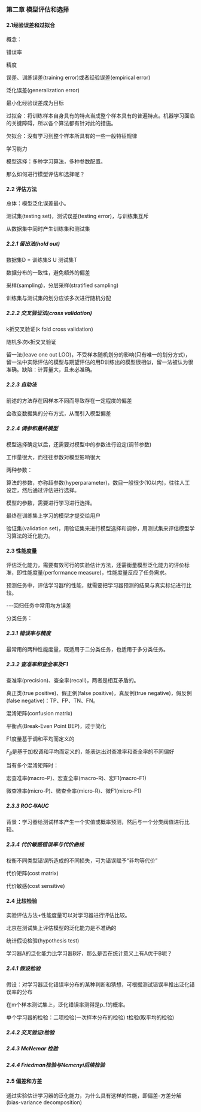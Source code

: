 ### 第二章 模型评估和选择

#### 2.1经验误差和过拟合

概念：

错误率

精度

误差、训练误差(training error)或者经验误差(empirical error)

泛化误差(generalization error)

最小化经验误差成为目标

过拟合：将训练样本自身具有的特点当成整个样本具有的普遍特点。机器学习面临的关键障碍，所以各个算法都有针对此的措施。

欠拟合：没有学习到整个样本所具有的一些一般特征规律

学习能力

模型选择：多种学习算法，多种参数配置。

那么如何进行模型评估和选择呢？

#### 2.2 评估方法

总体：模型泛化误差最小。

测试集(testing set)，测试误差(testing error)，与训练集互斥

从数据集中同时产生训练集和测试集

##### 2.2.1 留出法(hold out)

数据集D = 训练集S U 测试集T

数据分布的一致性，避免额外的偏差

采样(sampling)，分层采样(stratified sampling)

训练集与测试集的划分应该多次进行随机分配

##### 2.2.2 交叉验证法(cross validation)

k折交叉验证(k fold cross validation)

随机多次k折交叉验证

留一法(leave one out LOO)，不受样本随机划分的影响(只有唯一的划分方式)，留一法中实际评估的模型与期望评估的用D训练出的模型很相似，留一法被认为很准确。缺陷：计算量大，且未必准确。

##### 2.2.3 自助法

前述的方法存在因样本不同而导致存在一定程度的偏差

会改变数据集的分布方式，从而引入模型偏差

##### 2.2.4 调参和最终模型

模型选择确定以后，还需要对模型中的参数进行设定(调节参数)

工作量很大，而往往参数对模型影响很大

两种参数：

算法的参数，亦称超参数(hyperparameter)，数目一般很少(10以内)，往往人工设定，然后通过评估进行选择。

模型的参数，需要进行学习进行选择。

最终在训练集上学习的模型才提交给用户

验证集(validation set)，用验证集来进行模型选择和调参，用测试集来评估模型学习算法的泛化能力。

#### 2.3 性能度量

评估泛化能力，需要有效可行的实验估计方法，还需衡量模型泛化能力的评价标准，即性能度量(performance measure)，性能度量反应了任务需求。

预测任务中，评估学习器f的性能，就需要把学习器预测的结果与真实标记进行比较。

---回归任务中常用均方误差

分类任务：

##### 2.3.1 错误率与精度

最常用的两种性能度量，既适用于二分类任务，也适用于多分类任务。

##### 2.3.2 查准率和查全率及F1

查准率(precision)、查全率(recall)，两者是相互矛盾的。

真正类(true positive)、假正例(false positive)，真反例(true negative)，假反例(false negative)：TP、FP、TN、FN。

混淆矩阵(confusion matrix)

平衡点(Break-Even Point BEP)，过于简化

F1度量基于调和平均而定义的

$F_{\beta}$是基于加权调和平均而定义的，能表达出对查准率和查全率的不同偏好

当有多个混淆矩阵时：

宏查准率(macro-P)、宏查全率(macro-R)、宏F1(macro-F1)

微查准率(micro-P)、微查全率(micro-R)、微F1(micro-F1)

##### 2.3.3 ROC与AUC

背景：学习器给测试样本产生一个实值或概率预测，然后与一个分类阀值进行比较。

##### 2.3.4 代价敏感错误率与代价曲线

权衡不同类型错误所造成的不同损失，可为错误赋予“非均等代价”

代价矩阵(cost matrix)

代价敏感(cost sensitive)

#### 2.4 比较检验

实验评估方法+性能度量可以对学习器进行评估比较。

北京在测试集上评估模型的泛化能力是不准确的

统计假设检验(hypothesis test)

学习器A的泛化能力比学习器B好，那么是否在统计意义上有A优于B呢？

##### 2.4.1 假设检验

假设：对学习器泛化错误率分布的某种判断和猜想，可根据测试错误率推出泛化错误率的分布

在m个样本测试集上，泛化错误率测得是p_f的概率。

单个学习器的检验：二项检验(一次样本分布的检验)  t检验(取平均的检验)

##### 2.4.2 交叉验证t检验

##### 2.4.3 McNemar 检验

##### 2.4.4 Friedman检验与Nemenyi后续检验

#### 2.5 偏差和方差

通过实验估计学习器的泛化能力，为什么具有这样的性能，即偏差-方差分解(bias-variance decomposition) 



